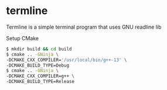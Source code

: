 # termline
Termline is a simple terminal program that uses GNU readline lib


Setup CMake

```bash
$ mkdir build && cd build
$ cmake .. -GNinja \
-DCMAKE_CXX_COMPILER='/usr/local/bin/g++-13' \
-DCMAKE_BUILD_TYPE=Debug
$ cmake .. -GNinja \
-DCMAKE_CXX_COMPILER=g++ \
-DCMAKE_BUILD_TYPE=Release
```